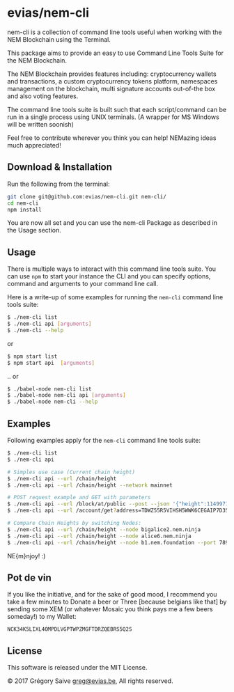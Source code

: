 # evias/nem-cli

nem-cli is a collection of command line tools useful when working with the NEM Blockchain using the Terminal.

This package aims to provide an easy to use Command Line Tools Suite for the NEM Blockchain. 

The NEM Blockchain provides features including: cryptocurrency wallets and transactions, a custom cryptocurrency tokens platform, namespaces management on the blockchain, multi signature accounts out-of-the box and also voting features.

The command line tools suite is built such that each script/command can be run in a single process using UNIX terminals. (A wrapper for MS Windows will be written soonish)

Feel free to contribute wherever you think you can help! NEMazing ideas much appreciated!

## Download & Installation

Run the following from the terminal:

```bash
git clone git@github.com:evias/nem-cli.git nem-cli/
cd nem-cli
npm install
```

You are now all set and you can use the nem-cli Package as described in the Usage section.

## Usage

There is multiple ways to interact with this command line tools suite. You can use `npm` to start your instance the CLI and you can specify options, command and arguments to your command line call.

Here is a write-up of some examples for running the `nem-cli` command line tools suite:

```bash
$ ./nem-cli list
$ ./nem-cli api [arguments]
$ ./nem-cli --help
```

or 

```bash
$ npm start list
$ npm start api  [arguments]
```

.. or

```bash
$ ./babel-node nem-cli list
$ ./babel-node nem-cli api [arguments]
$ ./babel-node nem-cli --help
```

## Examples

Following examples apply for the `nem-cli` command line tools suite:

```bash
$ ./nem-cli list
$ ./nem-cli api

# Simples use case (Current chain height)
$ ./nem-cli api --url /chain/height
$ ./nem-cli api --url /chain/height --network mainnet

# POST request example and GET with parameters
$ ./nem-cli api --url /block/at/public --post --json '{"height":1149971}'
$ ./nem-cli api --url /account/get?address=TDWZ55R5VIHSH5WWK6CEGAIP7D35XVFZ3RU2S5UQ

# Compare Chain Heights by switching Nodes:
$ ./nem-cli api --url /chain/height --node bigalice2.nem.ninja
$ ./nem-cli api --url /chain/height --node alice6.nem.ninja
$ ./nem-cli api --url /chain/height --node b1.nem.foundation --port 7895
```

NE{m}njoy! :)

## Pot de vin

If you like the initiative, and for the sake of good mood, I recommend you take a few minutes to Donate a beer or Three [because belgians like that] by sending some XEM (or whatever Mosaic you think pays me a few beers someday!) to my Wallet:

    NCK34K5LIXL4OMPDLVGPTWPZMGFTDRZQEBRS5Q2S

## License

This software is released under the MIT License.

© 2017 Grégory Saive greg@evias.be, All rights reserved.
